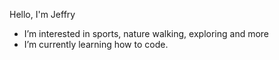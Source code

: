 Hello, I'm Jeffry
-  I’m interested in sports, nature walking, exploring and more
-  I’m currently learning how to code.
<!---
Jeff34567/Jeff34567 is a ✨ special ✨ repository because its `README.md` (this file) appears on your GitHub profile.
You can click the Preview link to take a look at your changes.
--->

